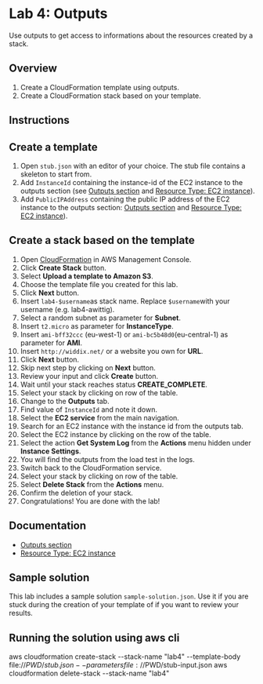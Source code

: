 # Lab 4: Outputs

Use outputs to get access to informations about the resources created by a stack.

## Overview
1. Create a CloudFormation template using outputs.
1. Create a CloudFormation stack based on your template.

## Instructions

## Create a template
1. Open ``stub.json`` with an editor of your choice. The stub file contains a skeleton to start from.
1. Add ``InstanceId`` containing the instance-id of the EC2 instance to the outputs section (see [Outputs section](http://docs.aws.amazon.com/AWSCloudFormation/latest/UserGuide/outputs-section-structure.html) and [Resource Type: EC2 instance](http://docs.aws.amazon.com/AWSCloudFormation/latest/UserGuide/aws-properties-ec2-instance.html)).
1. Add ``PublicIPAddress`` containing the public IP address of the EC2 instance to the outputs section: [Outputs section](http://docs.aws.amazon.com/AWSCloudFormation/latest/UserGuide/outputs-section-structure.html) and [Resource Type: EC2 instance](http://docs.aws.amazon.com/AWSCloudFormation/latest/UserGuide/aws-properties-ec2-instance.html)).

## Create a stack based on the template
1. Open [CloudFormation](https://console.aws.amazon.com/cloudformation) in AWS Management Console.
1. Click **Create Stack** button.
1. Select **Upload a template to Amazon S3**.
1. Choose the template file you created for this lab.
1. Click **Next** button.
1. Insert ``lab4-$username``as stack name. Replace ``$username``with your username (e.g. lab4-awittig).
1. Select a random subnet as parameter for **Subnet**.
1. Insert ``t2.micro`` as parameter for **InstanceType**.
1. Insert ``ami-bff32ccc`` (eu-west-1) or ``ami-bc5b48d0``(eu-central-1) as parameter for **AMI**.
1. Insert ``http://widdix.net/`` or a website you own for **URL**.
1. Click **Next** button.
1. Skip next step by clicking on **Next** button.
1. Review your input and click **Create** button.
1. Wait until your stack reaches status **CREATE_COMPLETE**.
1. Select your stack by clicking on row of the table.
1. Change to the **Outputs** tab.
1. Find value of ``InstanceId`` and note it down.
1. Select the **EC2 service** from the main navigation.
1. Search for an EC2 instance with the instance id from the outputs tab.
1. Select the EC2 instance by clicking on the row of the table.
1. Select the action **Get System Log** from the **Actions** menu hidden under **Instance Settings**.
1. You will find the outputs from the load test in the logs.
1. Switch back to the CloudFormation service.
1. Select your stack by clicking on row of the table.
1. Select **Delete Stack** from the **Actions** menu.
1. Confirm the deletion of your stack.
1. Congratulations! You are done with the lab!

## Documentation
* [Outputs section](http://docs.aws.amazon.com/AWSCloudFormation/latest/UserGuide/outputs-section-structure.html)
* [Resource Type: EC2 instance](http://docs.aws.amazon.com/AWSCloudFormation/latest/UserGuide/aws-properties-ec2-instance.html)

## Sample solution
This lab includes a sample solution ``sample-solution.json``. Use it if you are stuck during the creation of your template of if you want to review your results.


## Running the solution using aws cli
aws cloudformation create-stack --stack-name "lab4" --template-body file://$PWD/stub.json  --parameters file://$PWD/stub-input.json
aws cloudformation delete-stack --stack-name "lab4"
